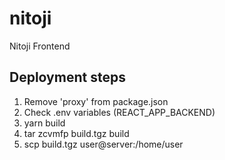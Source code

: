 # nitoji
Nitoji Frontend

## Deployment steps

1. Remove 'proxy' from package.json
2. Check .env variables (REACT_APP_BACKEND)
3. yarn build
4. tar zcvmfp build.tgz build
5. scp build.tgz user@server:/home/user
